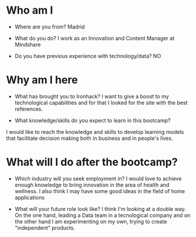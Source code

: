 # Who am I



* Where are you from? Madrid

* What do you do? I work as an Innovation and Content Manager at Mindshare

* Do you have previous experience with technology/data? NO



# Why am I here



* What has brought you to Ironhack? I want to give a boost to my technological capabilities and for that I looked for the site with the best references.

* What knowledge/skills do you expect to learn in this bootcamp?

I would like to reach the knowledge and skills to develop learning models that facilitate decision making both in business and in people's lives.





# What will I do after the bootcamp?



* Which industry will you seek employment in? I would love to achieve enough knowledge to bring innovation in the area of health and wellness. I also think I may have some good ideas in the field of home applications

* What will your future role look like? I think I'm looking at a double way. On the one hand, leading a Data team in a tecnological company and on the other hand I am experimenting on my own, trying to create "independent" products.


